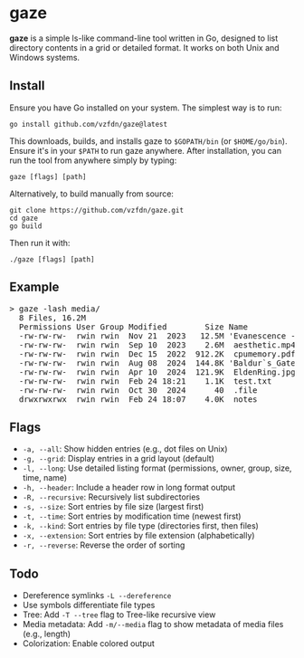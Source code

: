 # gaze

**gaze** is a simple ls-like command-line tool written in Go, designed to list directory contents in a grid or detailed format. It works on both Unix and Windows systems.

## Install

Ensure you have Go installed on your system. The simplest way is to run:

```
go install github.com/vzfdn/gaze@latest
```

This downloads, builds, and installs gaze to `$GOPATH/bin` (or `$HOME/go/bin`). Ensure it's in your `$PATH` to run gaze anywhere.
After installation, you can run the tool from anywhere simply by typing:
```
gaze [flags] [path]
```
Alternatively, to build manually from source:

```
git clone https://github.com/vzfdn/gaze.git
cd gaze
go build 
```

Then run it with:

```
./gaze [flags] [path]
```

## Example

<pre>
> gaze -lash media/
  8 Files, 16.2M
  Permissions User Group Modified        Size Name
  -rw-rw-rw-  rwin rwin  Nov 21  2023   12.5M 'Evanescence - Tourniquet.mp3'
  -rw-rw-rw-  rwin rwin  Sep 10  2023    2.6M  aesthetic.mp4
  -rw-rw-rw-  rwin rwin  Dec 15  2022  912.2K  cpumemory.pdf
  -rw-rw-rw-  rwin rwin  Aug 08  2024  144.8K 'Baldur`s_Gate_3.webp'
  -rw-rw-rw-  rwin rwin  Apr 10  2024  121.9K  EldenRing.jpg
  -rw-rw-rw-  rwin rwin  Feb 24 18:21    1.1K  test.txt
  -rw-rw-rw-  rwin rwin  Oct 30  2024      40  .file
  drwxrwxrwx  rwin rwin  Feb 24 18:07    4.0K  notes
</pre>

## Flags

- `-a, --all`: Show hidden entries (e.g., dot files on Unix)
- `-g, --grid`: Display entries in a grid layout (default)
- `-l, --long`: Use detailed listing format (permissions, owner, group, size, time, name)
- `-h, --header`: Include a header row in long format output
- `-R, --recursive`: Recursively list subdirectories
- `-s, --size`: Sort entries by file size (largest first)
- `-t, --time`: Sort entries by modification time (newest first)
- `-k, --kind`: Sort entries by file type (directories first, then files)
- `-x, --extension`: Sort entries by file extension (alphabetically)
- `-r, --reverse`: Reverse the order of sorting

## Todo
- Dereference symlinks `-L --dereference`
- Use symbols differentiate file types
- Tree: Add `-T --tree` flag to Tree-like recursive view 
- Media metadata: Add `-m/--media` flag to show metadata of media files (e.g., length)
- Colorization: Enable colored output
